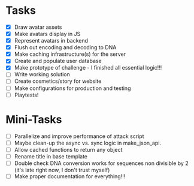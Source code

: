 # Tasks
- [x] Draw avatar assets
- [x] Make avatars display in JS
- [x] Represent avatars in backend
- [x] Flush out encoding and decoding to DNA
- [x] Make caching infrastructure(s) for the server
- [x] Create and populate user database
- [x] Make prototype of challenge - I finished all essential logic!!!
- [ ] Write working solution
- [ ] Create cosmetics/story for website
- [ ] Make configurations for production and testing
- [ ] Playtests!

# Mini-Tasks
- [ ] Parallelize and improve performance of attack script
- [ ] Maybe clean-up the async vs. sync logic in make_json_api.
- [ ] Allow cached functions to return any object
- [ ] Rename title in base template
- [ ] Double check DNA conversion works for sequences non divisible by 2 (it's late right now, I don't trust myself)
- [ ] Make proper documentation for everything!!!